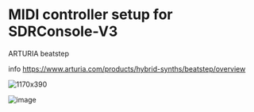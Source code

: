 # MIDI controller setup for SDRConsole-V3

ARTURIA beatstep

info https://www.arturia.com/products/hybrid-synths/beatstep/overview

![1170x390](https://user-images.githubusercontent.com/96939950/147855738-b8e26d7b-7b06-4e8e-992f-885c81219f1f.jpg)

![image](https://user-images.githubusercontent.com/96939950/147855763-df7d1b7a-bbc8-4469-9ce6-745aae0c3d4f.png)

